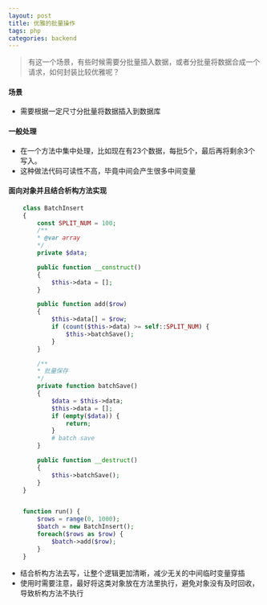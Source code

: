```yaml
---
layout: post
title: 优雅的批量操作
tags: php 
categories: backend
---
```

> 有这一个场景，有些时候需要分批量插入数据，或者分批量将数据合成一个请求，如何封装比较优雅呢？

#### 场景
- 需要根据一定尺寸分批量将数据插入到数据库
#### 一般处理
- 在一个方法中集中处理，比如现在有23个数据，每批5个，最后再将剩余3个写入。
- 这种做法代码可读性不高，毕竟中间会产生很多中间变量
#### 面向对象并且结合析构方法实现
```php
    class BatchInsert
    {
        const SPLIT_NUM = 100;
        /**
        * @var array
        */
        private $data;

        public function __construct()
        {
            $this->data = [];
        }

        public function add($row)
        {
            $this->data[] = $row;
            if (count($this->data) >= self::SPLIT_NUM) {
                $this->batchSave();
            }
        }

        /**
        * 批量保存
        */
        private function batchSave()
        {
            $data = $this->data;
            $this->data = [];
            if (empty($data)) {
                return;
            }
            # batch save
        }

        public function __destruct()
        {
            $this->batchSave();
        }
    }


    function run() {
        $rows = range(0, 1000);
        $batch = new BatchInsert();
        foreach($rows as $row) {
            $batch->add($row);
        }
    }
```
- 结合析构方法去写，让整个逻辑更加清晰，减少无关的中间临时变量穿插
- 使用时需要注意，最好将这类对象放在方法里执行，避免对象没有及时回收，导致析构方法不执行